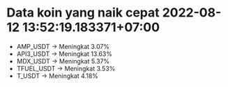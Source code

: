 # Data koin yang naik cepat 2022-08-12 13:52:19.183371+07:00

* AMP_USDT -> Meningkat 3.07%
* API3_USDT -> Meningkat 13.63%
* MDX_USDT -> Meningkat 5.37%
* TFUEL_USDT -> Meningkat 3.53%
* T_USDT -> Meningkat 4.18%
